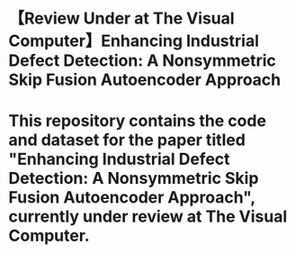 # 【Review Under at The Visual Computer】Enhancing Industrial Defect Detection: A Nonsymmetric Skip Fusion Autoencoder Approach
#  This repository contains the code and dataset for the paper titled "Enhancing Industrial Defect Detection: A Nonsymmetric Skip Fusion Autoencoder Approach", currently under review at The Visual Computer. 

